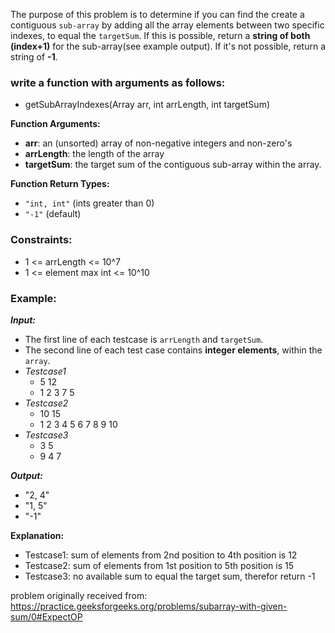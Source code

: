 The purpose of this problem is to determine if you can find the create a contiguous `sub-array` by adding all the array elements between two specific indexes, to equal the `targetSum`. If this is possible, return a **string of both (index+1)** for the sub-array(see example output). If it's not possible, return a string of **-1**.

### **write a function with arguments as follows:**
- getSubArrayIndexes(Array arr, int arrLength, int targetSum)

**Function Arguments:**
- **arr**: an (unsorted) array of non-negative integers and non-zero's
- **arrLength**: the length of the array
- **targetSum**: the target sum of the contiguous sub-array within the array.

**Function Return Types:**
- `"int, int"` (ints greater than 0)
- `"-1"` (default)

### **Constraints:**
- 1 <= arrLength <= 10^7
- 1 <= element max int <= 10^10

### **Example:**
***Input:***
- The first line of each testcase is `arrLength` and `targetSum`.
- The second line of each test case contains **integer elements**, within the `array`.
- *Testcase1*
  - 5 12
  - 1 2 3 7 5
- *Testcase2*
  - 10 15
  - 1 2 3 4 5 6 7 8 9 10
- *Testcase3*
  - 3 5
  - 9 4 7

***Output:***
- "2, 4"
- "1, 5"
- "-1"

**Explanation:**
- Testcase1: sum of elements from 2nd position to 4th position is 12
- Testcase2: sum of elements from 1st position to 5th position is 15
- Testcase3: no available sum to equal the target sum, therefor return -1

problem originally received from: https://practice.geeksforgeeks.org/problems/subarray-with-given-sum/0#ExpectOP